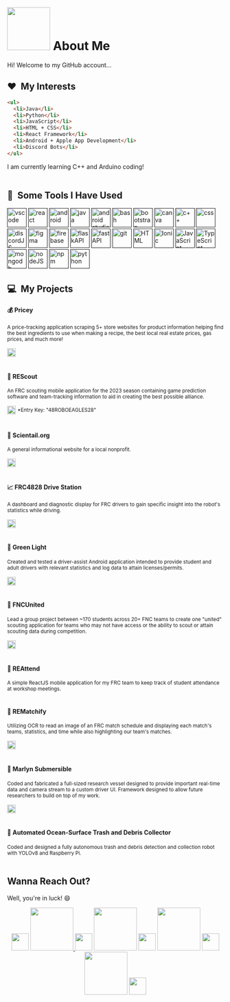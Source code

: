 # <img src="https://sdk.bitmoji.com/render/panel/20048676-100297074676_1-s5-v1.png?transparent=1&palette=1&scale=1" width="100" height="100"/> About Me
Hi! Welcome to my GitHub account...

<h2>❤️ &nbsp;My Interests</h2>


```html
<ul>
  <li>Java</li>
  <li>Python</li>
  <li>JavaScript</li>
  <li>HTML + CSS</li>
  <li>React Framework</li>
  <li>Android + Apple App Development</li>
  <li>Discord Bots</li>
</ul> 
```

I am currently learning C++ and Arduino coding!
<br></br>
<h2> 🚀 &nbsp;Some Tools I Have Used</h2>
<p align="left">
<a href="" ><img src="https://cdn.jsdelivr.net/gh/devicons/devicon/icons/vscode/vscode-original.svg" alt="vscode" width="45" height="45"/></a>
<a href="" ><img src="https://cdn.jsdelivr.net/gh/devicons/devicon/icons/react/react-original.svg" alt="react" width="45" height="45"/></a>
<a href="" ><img src="https://cdn.jsdelivr.net/gh/devicons/devicon/icons/android/android-original.svg" alt="android" width="45" height="45"/></a>
<a href="" ><img src="https://cdn.jsdelivr.net/gh/devicons/devicon/icons/java/java-original.svg" alt="java" width="45" height="45"/></a>
<a href="" ><img src="https://cdn.jsdelivr.net/gh/devicons/devicon/icons/androidstudio/androidstudio-original.svg" alt="android studio" width="45" height="45" /></a>
<a href="" ><img src="https://cdn.jsdelivr.net/gh/devicons/devicon/icons/bash/bash-original.svg" alt="bash" width="45" height="45" /></a>
<a href="" ><img src="https://cdn.jsdelivr.net/gh/devicons/devicon/icons/bootstrap/bootstrap-original.svg" alt="bootstrap" width="45" height="45" /></a>
<a href="" ><img src="https://cdn.jsdelivr.net/gh/devicons/devicon/icons/canva/canva-original.svg" alt="canva" width="45" height="45" /></a>
<a href="" ><img src="https://cdn.jsdelivr.net/gh/devicons/devicon/icons/cplusplus/cplusplus-line.svg" alt="c++" width="45" height="45" /></a>
<a href="" ><img src="https://cdn.jsdelivr.net/gh/devicons/devicon/icons/css3/css3-plain.svg" alt="css" width="45" height="45" /></a>
<a href="" ><img src="https://cdn.jsdelivr.net/gh/devicons/devicon/icons/discordjs/discordjs-original.svg" alt="discordJS" width="45" height="45" /></a>
<a href="" ><img src="https://cdn.jsdelivr.net/gh/devicons/devicon/icons/figma/figma-original.svg" alt="figma" width="45" height="45" /></a>
<a href="" ><img src="https://cdn.jsdelivr.net/gh/devicons/devicon/icons/firebase/firebase-plain.svg" alt="firebase" width="45" height="45" /></a>
<a href="" ><img src="https://cdn.jsdelivr.net/gh/devicons/devicon/icons/flask/flask-original.svg" alt="flaskAPI" width="45" height="45" /></a>
<a href="" ><img src="https://cdn.jsdelivr.net/gh/devicons/devicon/icons/fastapi/fastapi-original.svg" alt="fastAPI" width="45" height="45" /></a>
<a href="" ><img src="https://cdn.jsdelivr.net/gh/devicons/devicon/icons/git/git-original.svg" alt="git" width="45" height="45" /></a>
<a href="" ><img src="https://cdn.jsdelivr.net/gh/devicons/devicon/icons/html5/html5-original.svg" alt="HTML" width="45" height="45" /></a>
<a href="" ><img src="https://cdn.jsdelivr.net/gh/devicons/devicon/icons/ionic/ionic-original.svg" alt="Ionic" width="45" height="45" /></a>
<a href="" ><img src="https://cdn.jsdelivr.net/gh/devicons/devicon/icons/javascript/javascript-original.svg" alt="JavaScript" width="45" height="45" /></a>
<a href="" ><img src="https://cdn.jsdelivr.net/gh/devicons/devicon/icons/typescript/typescript-original.svg" alt="TypeScript" width="45" height="45" /></a>
<a href="" ><img src="https://cdn.jsdelivr.net/gh/devicons/devicon/icons/mongodb/mongodb-original.svg" alt="mongodb" width="45" height="45" /></a>
<a href="" ><img src="https://cdn.jsdelivr.net/gh/devicons/devicon/icons/nodejs/nodejs-original.svg" alt="nodeJS" width="45" height="45" /></a>
<a href="" ><img src="https://cdn.jsdelivr.net/gh/devicons/devicon/icons/npm/npm-original-wordmark.svg" alt="npm" width="45" height="45"/></a>
<a href="" ><img src="https://cdn.jsdelivr.net/gh/devicons/devicon/icons/python/python-original.svg" alt="python" width="45" height="45"/></a>
</p>

<h2>💻 &nbsp;My Projects</h2>
<h4>💰 Pricey</h4>
<small>A price-tracking application scraping 5+ store websites for product information helping find the best ingredients to use when making a recipe, the best local real estate prices, gas prices, and much more! </small>

<a href="https://pricey-app.vercel.app/"><img src="https://static.vecteezy.com/system/resources/previews/016/090/917/non_2x/view-more-icon-on-white-background-view-more-button-sign-flat-style-vector.jpg" height="20"/></a>
<br></br>

<h4>🦅 REScout</h4>
<small>An FRC scouting mobile application for the 2023 season containing game prediction software and team-tracking information to aid in creating the best possible alliance.</small>

<a href="https://pricey-app.vercel.app/"><img src="https://static.vecteezy.com/system/resources/previews/016/090/917/non_2x/view-more-icon-on-white-background-view-more-button-sign-flat-style-vector.jpg" height="20"/></a>
<sup>*Entry Key: "48ROBOEAGLES28"</sup>
<br></br>

<h4>🧪 Scientail.org</h4>
<small>A general informational website for a local nonprofit.</small>

<a href="https://scientail.org"><img src="https://static.vecteezy.com/system/resources/previews/016/090/917/non_2x/view-more-icon-on-white-background-view-more-button-sign-flat-style-vector.jpg" height="20"/></a>
<br></br>

<h4>📈 FRC4828 Drive Station</h4>
<small>A dashboard and diagnostic display for FRC drivers to gain specific insight into the robot's statistics while driving. </small>

<a href="https://github.com/RohanTyagi7/4828-Dashboard/tree/main"><img src="https://static.vecteezy.com/system/resources/previews/016/090/917/non_2x/view-more-icon-on-white-background-view-more-button-sign-flat-style-vector.jpg" height="20"/></a>
<br></br>
<h4>🚦 Green Light</h4>
<small>Created and tested a driver-assist Android application intended to provide student and adult drivers with relevant statistics and log data to attain licenses/permits.</small>

<a href="https://devpost.com/software/green-light-t8aois"><img src="https://static.vecteezy.com/system/resources/previews/016/090/917/non_2x/view-more-icon-on-white-background-view-more-button-sign-flat-style-vector.jpg" height="20"/></a>
<br></br>

<h4>🤝 FNCUnited</h4>
<small>Lead a group project between ~170 students across 20+ FNC teams to create one "united" scouting application for teams who may not have access or the ability to scout or attain scouting data during competition.</small>

<a href="https://fnc-united.firebaseapp.com/"><img src="https://static.vecteezy.com/system/resources/previews/016/090/917/non_2x/view-more-icon-on-white-background-view-more-button-sign-flat-style-vector.jpg" height="20"/></a>
<br></br>

<h4>🙋 REAttend</h4>
<small>A simple ReactJS mobile application for my FRC team to keep track of student attendance at workshop meetings.</small>
<br></br>

<h4>🤺 REMatchify</h4>
<small>Utilizing OCR to read an image of an FRC match schedule and displaying each match's teams, statistics, and time while also highlighting our team's matches.</small>

<a href="https://rematchify.vercel.app/"><img src="https://static.vecteezy.com/system/resources/previews/016/090/917/non_2x/view-more-icon-on-white-background-view-more-button-sign-flat-style-vector.jpg" height="20"/></a>
<br></br>

<h4>🤿 Marlyn Submersible</h4>
<small>Coded and fabricated a full-sized research vessel designed to provide important real-time data and camera stream to a custom driver UI. Framework designed to allow future researchers to build on top of my work.</small>

<a href="https://github.com/MATE-Leviathan/2024ResearchCode"><img src="https://static.vecteezy.com/system/resources/previews/016/090/917/non_2x/view-more-icon-on-white-background-view-more-button-sign-flat-style-vector.jpg" height="20"/></a>
<br></br>

<h4>🌊 Automated Ocean-Surface Trash and Debris Collector</h4>
<small>Coded and designed a fully autonomous trash and debris detection and collection robot with YOLOv8 and Raspberry Pi.</small>
<br></br>

<h2>Wanna Reach Out?</h2>
Well, you're in luck! 😄
<p align="center">
<img src="https://static.thenounproject.com/png/657408-200.png" width="40" />
<a href="https://www.linkedin.com/in/rohan-tyagi-" ><img src="https://www.vectorlogo.zone/logos/linkedin/linkedin-ar21.svg" width="100" /> </a>
<img src="https://static.thenounproject.com/png/657408-200.png" width="40" />
<a href="https://www.instagram.com/rohantyagi13/"><img src="https://www.vectorlogo.zone/logos/instagram/instagram-ar21.svg" width="100" /></a>
<img src="https://static.thenounproject.com/png/657408-200.png" width="40" />
<a href="mailto:rohan.x.tyagi@gmail.com" ><img src="https://www.vectorlogo.zone/logos/gmail/gmail-ar21.svg" width="100" /></a>
<img src="https://static.thenounproject.com/png/657408-200.png" width="40" />
<a href="https://github.com/RohanTyagi7" ><img src="https://www.vectorlogo.zone/logos/github/github-ar21.svg" width="100" /></a>
<img src="https://static.thenounproject.com/png/657408-200.png" width="40" />
</p>
